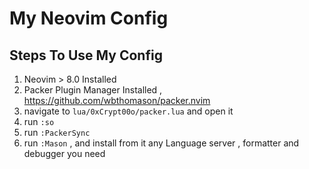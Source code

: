 # My Neovim Config 

## Steps To Use My Config

1.  Neovim > 8.0 Installed
2.  Packer Plugin Manager Installed , https://github.com/wbthomason/packer.nvim
3.  navigate to `lua/0xCrypt00o/packer.lua` and open it
4.  run `:so`
5.  run `:PackerSync`
6.  run `:Mason` , and install from it any Language server , formatter and debugger you need
